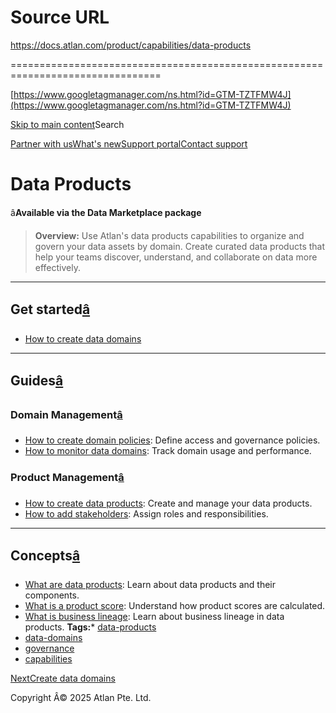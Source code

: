 # Source URL
https://docs.atlan.com/product/capabilities/data-products

================================================================================

<!--
canonical: https://docs.atlan.com/product/capabilities/data-products
link-alternate: https://docs.atlan.com/product/capabilities/data-products
meta-description: Create and manage data products to organize and govern your data assets by domain.
meta-docsearch:docusaurus_tag: docs-default-current
meta-docsearch:language: en
meta-docsearch:version: current
meta-docusaurus_locale: en
meta-docusaurus_tag: docs-default-current
meta-docusaurus_version: current
meta-generator: Docusaurus v3.8.1
meta-og-description: Create and manage data products to organize and govern your data assets by domain.
meta-og-locale: en
meta-og-title: Data Products | Atlan Documentation
meta-og-url: https://docs.atlan.com/product/capabilities/data-products
meta-twitter:card: summary_large_image
meta-viewport: width=device-width,initial-scale=1
title: Data Products | Atlan Documentation
-->

[https://www.googletagmanager.com/ns.html?id=GTM-TZTFMW4J](https://www.googletagmanager.com/ns.html?id=GTM-TZTFMW4J)

[Skip to main content](#__docusaurus_skipToContent_fallback)Search

[Partner with us](https://docs.google.com/forms/d/e/1FAIpQLScuAIhCm2GS7YFstrOjawbP8J7PUmOynQo7wI2yGCcCyEcVSw/viewform)[What's new](https://shipped.atlan.com/)[Support portal](https://atlan.zendesk.com/auth/v2/login/signin?return_to=https%3A%2F%2Fatlan.zendesk.com%2Fhc%2Fen-us&theme=hc&locale=en-us&brand_id=1900000425113&auth_origin=1900000425113%2Cfalse%2Ctrue)[Contact support](/support/submit-request)

Data Products
=============

â**Available via the Data Marketplace package**

> **Overview:** Use Atlan's data products capabilities to organize and govern your data assets by domain. Create curated data products that help your teams discover, understand, and collaborate on data more effectively.

---

Get started[â](#get-started "Direct link to Get started")
-----------------------------------------------------------

* [How to create data domains](/product/capabilities/data-products/how-tos/create-data-domains)

---

Guides[â](#guides "Direct link to Guides")
--------------------------------------------

### Domain Management[â](#domain-management "Direct link to Domain Management")

* [How to create domain policies](/product/capabilities/data-products/how-tos/create-domain-policies): Define access and governance policies.
* [How to monitor data domains](/product/capabilities/data-products/how-tos/monitor-data-domains): Track domain usage and performance.

### Product Management[â](#product-management "Direct link to Product Management")

* [How to create data products](/product/capabilities/data-products/how-tos/create-data-products): Create and manage your data products.
* [How to add stakeholders](/product/capabilities/data-products/how-tos/add-stakeholders): Assign roles and responsibilities.

---

Concepts[â](#concepts "Direct link to Concepts")
--------------------------------------------------

* [What are data products](/product/capabilities/data-products/concepts/what-are-data-products): Learn about data products and their components.
* [What is a product score](/product/capabilities/data-products/concepts/what-is-a-product-score): Understand how product scores are calculated.
* [What is business lineage](/product/capabilities/data-products/concepts/what-is-business-lineage): Learn about business lineage in data products.
**Tags:*** [data\-products](/tags/data-products)
* [data\-domains](/tags/data-domains)
* [governance](/tags/governance)
* [capabilities](/tags/capabilities)

[NextCreate data domains](/product/capabilities/data-products/how-tos/create-data-domains)

Copyright Â© 2025 Atlan Pte. Ltd.

